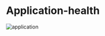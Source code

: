 # Application-health
![application](https://github.com/123shahan/Application-health/assets/102419339/36311cbd-974f-4f6a-8d5d-fec87b873895)
